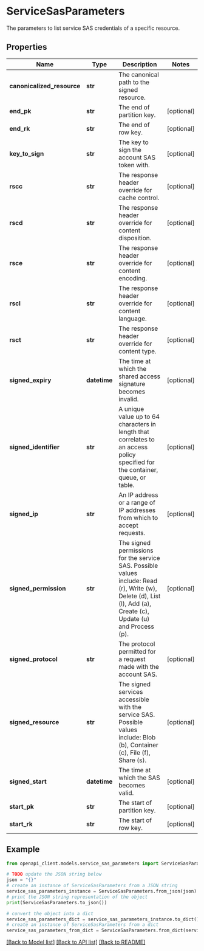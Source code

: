 # ServiceSasParameters

The parameters to list service SAS credentials of a specific resource.

## Properties

Name | Type | Description | Notes
------------ | ------------- | ------------- | -------------
**canonicalized_resource** | **str** | The canonical path to the signed resource. | 
**end_pk** | **str** | The end of partition key. | [optional] 
**end_rk** | **str** | The end of row key. | [optional] 
**key_to_sign** | **str** | The key to sign the account SAS token with. | [optional] 
**rscc** | **str** | The response header override for cache control. | [optional] 
**rscd** | **str** | The response header override for content disposition. | [optional] 
**rsce** | **str** | The response header override for content encoding. | [optional] 
**rscl** | **str** | The response header override for content language. | [optional] 
**rsct** | **str** | The response header override for content type. | [optional] 
**signed_expiry** | **datetime** | The time at which the shared access signature becomes invalid. | [optional] 
**signed_identifier** | **str** | A unique value up to 64 characters in length that correlates to an access policy specified for the container, queue, or table. | [optional] 
**signed_ip** | **str** | An IP address or a range of IP addresses from which to accept requests. | [optional] 
**signed_permission** | **str** | The signed permissions for the service SAS. Possible values include: Read (r), Write (w), Delete (d), List (l), Add (a), Create (c), Update (u) and Process (p). | [optional] 
**signed_protocol** | **str** | The protocol permitted for a request made with the account SAS. | [optional] 
**signed_resource** | **str** | The signed services accessible with the service SAS. Possible values include: Blob (b), Container (c), File (f), Share (s). | [optional] 
**signed_start** | **datetime** | The time at which the SAS becomes valid. | [optional] 
**start_pk** | **str** | The start of partition key. | [optional] 
**start_rk** | **str** | The start of row key. | [optional] 

## Example

```python
from openapi_client.models.service_sas_parameters import ServiceSasParameters

# TODO update the JSON string below
json = "{}"
# create an instance of ServiceSasParameters from a JSON string
service_sas_parameters_instance = ServiceSasParameters.from_json(json)
# print the JSON string representation of the object
print(ServiceSasParameters.to_json())

# convert the object into a dict
service_sas_parameters_dict = service_sas_parameters_instance.to_dict()
# create an instance of ServiceSasParameters from a dict
service_sas_parameters_from_dict = ServiceSasParameters.from_dict(service_sas_parameters_dict)
```
[[Back to Model list]](../README.md#documentation-for-models) [[Back to API list]](../README.md#documentation-for-api-endpoints) [[Back to README]](../README.md)


